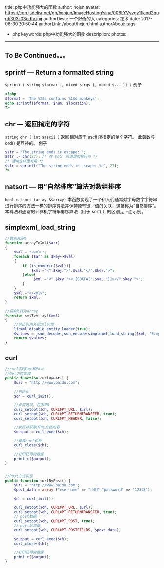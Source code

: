title: php中功能强大的函数
author: hojun
avatar: https://cdn.jsdelivr.net/gh/honjun/ImageHosting/sina/006bYVyvgy1ftand2qurdj303c03cdfv.jpg
authorDesc: 一个好奇的人
categories: 技术
date: 2017-06-30 20:50:44
authorLink: /about/hojun.html
authorAbout:
tags:
 - php
keywords:
    php中功能强大的函数
description:
photos:
---
## **To Be Continued。。。**

## **sprintf — Return a formatted string**

`sprintf ( string $format [, mixed $args [, mixed $... ]] )`
例子
```php
<?php
$format = 'The %2$s contains %1$d monkeys';
echo sprintf($format, $num, $location);
?>
```

## **chr — 返回指定的字符**


`string chr ( int $ascii )`
返回相对应于 ascii 所指定的单个字符。
此函数与 ord() 是互补的。
例子
```php
$str = "The string ends in escape: ";
$str .= chr(27); /* 在 $str 后边增加换码符 */
/* 通常这样更有用 */
$str = sprintf("The string ends in escape: %c", 27);
?>
```

## **natsort — 用“自然排序”算法对数组排序**

`bool natsort (array &$array)`
本函数实现了一个和人们通常对字母数字字符串进行排序的方法一样的排序算法并保持原有键／值的关联，这被称为“自然排序”。本算法和通常的计算机字符串排序算法（用于 sort()）的区别见下面示例。

## **simplexml_load_string**

```php
//数组转XML
function arrayToXml($arr)
{
    $xml = "<xml>";
    foreach ($arr as $key=>$val)
    {
        if (is_numeric($val)){
            $xml.="<".$key.">".$val."</".$key.">";
        }else{
             $xml.="<".$key."><![CDATA[".$val."]]></".$key.">";
        }
    }
    $xml.="</xml>";
    return $xml;
}

//将XML转为array
function xmlToArray($xml)
{    
    //禁止引用外部xml实体
    libxml_disable_entity_loader(true);
    $values = json_decode(json_encode(simplexml_load_string($xml, 'SimpleXMLElement', LIBXML_NOCDATA)), true);        
    return $values;
}
```

## **curl**


```php
//curl实现Get和Post
//Get方式实现
public function curlByGet() {
    $url = "http://www.baidu.com";

    //初始化
    $ch = curl_init();

    //设置选项，包括URL
    curl_setopt($ch, CURLOPT_URL, $url);
    curl_setopt($ch, CURLOPT_RETURNTRANSFER, true);
    curl_setopt($ch, CURLOPT_HEADER, false);

    //执行并获取HTML文档内容
    $output = curl_exec($ch);

    //释放curl句柄
    curl_close($ch);

    //打印获得的数据
    print_r($output);
}


//Post方式实现
public function curlByPost() {
    $url = "http://www.baidu.com";
    $post_data = array ("username" => "小明","password" => "12345");

    $ch = curl_init();

    curl_setopt($ch, CURLOPT_URL, $url);
    curl_setopt($ch, CURLOPT_RETURNTRANSFER, true);
    // post数据
    curl_setopt($ch, CURLOPT_POST, true);
    // post的变量
    curl_setopt($ch, CURLOPT_POSTFIELDS, $post_data);

    $output = curl_exec($ch);
    curl_close($ch);

    //打印获得的数据
    print_r($output);
}
```